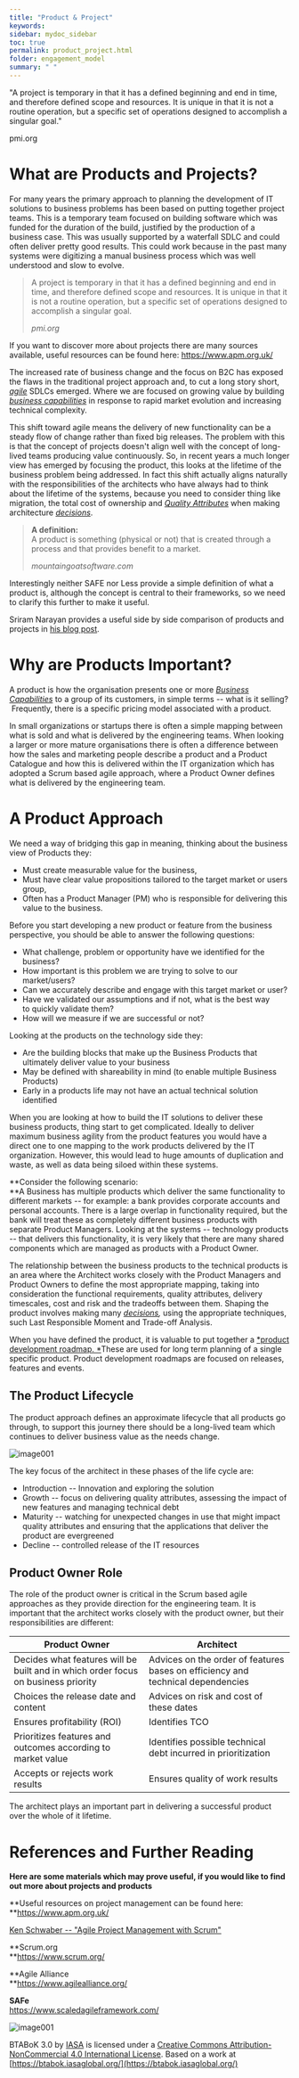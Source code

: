 ```yaml
---
title: "Product & Project"
keywords: 
sidebar: mydoc_sidebar
toc: true
permalink: product_project.html
folder: engagement_model
summary: " "
---
```


"A project is temporary in that it has a defined beginning and end in time, and therefore defined scope and resources. It is unique in that it is not a routine operation, but a specific set of operations designed to accomplish a singular goal."

pmi.org

What are Products and Projects?
===============================

For many years the primary approach to planning the development of IT solutions to business problems has been based on putting together project teams. This is a temporary team focused on building software which was funded for the duration of the build, justified by the production of a business case. This was usually supported by a waterfall SDLC and could often deliver pretty good results. This could work because in the past many systems were digitizing a manual business process which was well understood and slow to evolve.

> A project is temporary in that it has a defined beginning and end in time, and therefore defined scope and resources. It is unique in that it is not a routine operation, but a specific set of operations designed to accomplish a singular goal.
>
> *pmi.org*

If you want to discover more about projects there are many sources available, useful resources can be found here: https://www.apm.org.uk/

The increased rate of business change and the focus on B2C has exposed the flaws in the traditional project approach and, to cut a long story short, [*agile*](https://btabok.iasaglobal.org/btabok_3/digital-outcome-model/agility/) SDLCs emerged. Where we are focused on growing value by building *[business capabilities](https://btabok.iasaglobal.org/btabok_3/digital-outcome-model/business-capabilities/)* in response to rapid market evolution and increasing technical complexity.

This shift toward agile means the delivery of new functionality can be a steady flow of change rather than fixed big releases. The problem with this is that the concept of projects doesn't align well with the concept of long-lived teams producing value continuously. So, in recent years a much longer view has emerged by focusing the product, this looks at the lifetime of the business problem being addressed. In fact this shift actually aligns naturally with the responsibilities of the architects who have always had to think about the lifetime of the systems, because you need to consider thing like migration, the total cost of ownership and *[Quality Attributes](https://btabok.iasaglobal.org/btabok_3/value-model/quality-attributes/)* when making architecture *[decisions](https://btabok.iasaglobal.org/btabok_3/operating-model/decisions/)*.

> **A definition:**\
> A product is something (physical or not) that is created through a process and that provides benefit to a market.  
>
> *mountaingoatsoftware.com*

Interestingly neither SAFE nor Less provide a simple definition of what a product is, although the concept is central to their frameworks, so we need to clarify this further to make it useful.

Sriram Narayan provides a useful side by side comparison of products and projects in [his blog post](https://martinfowler.com/articles/products-over-projects.html).

Why are Products Important?
===========================

A product is how the organisation presents one or more *[Business Capabilities](https://btabok.iasaglobal.org/btabok_3/digital-outcome-model/business-capabilities/)* to a group of its customers, in simple terms -- what is it selling?  Frequently, there is a specific pricing model associated with a product.

In small organizations or startups there is often a simple mapping between what is sold and what is delivered by the engineering teams. When looking a larger or more mature organisations there is often a difference between how the sales and marketing people describe a product and a Product Catalogue and how this is delivered within the IT organization which has adopted a Scrum based agile approach, where a Product Owner defines what is delivered by the engineering team.

A Product Approach
==================

We need a way of bridging this gap in meaning, thinking about the business view of Products they:

-   Must create measurable value for the business​,
-   Must have clear value propositions tailored to the target market or users group,
-   Often has a Product Manager (PM) who is responsible for delivering this value to the business​.

Before you start developing a new product or feature from the business perspective, you should be able to answer the following questions:​

-   What challenge, problem or opportunity have we identified for the business?​
-   How important is this problem we are trying to solve to our market/users?​
-   Can we accurately describe and engage with this target market or user?​
-   Have we validated our assumptions and if not, what is the best way to quickly validate them?​
-   How will we measure if we are successful or not?​

Looking at the products on the technology side they:

-   Are the building blocks that make up the Business Products that ultimately deliver value to your business
-   May be defined with shareability in mind (to enable multiple Business Products)
-   Early in a products life may not have an actual technical solution identified

When you are looking at how to build the IT solutions to deliver these business products, thing start to get complicated. Ideally to deliver maximum business agility from the product features you would have a direct one to one mapping to the work products delivered by the IT organization. However, this would lead to huge amounts of duplication and waste, as well as data being siloed within these systems.

**Consider the following scenario:\
**A Business has multiple products which deliver the same functionality to different markets -- for example: a bank provides corporate accounts and personal accounts. There is a large overlap in functionality required, but the bank will treat these as completely different business products with separate Product Managers. Looking at the systems -- technology products -- that delivers this functionality, it is very likely that there are many shared components which are managed as products with a Product Owner.

The relationship between the business products to the technical products is an area where the Architect works closely with the Product Managers and Product Owners to define the most appropriate mapping, taking into consideration the functional requirements, quality attributes, delivery timescales, cost and risk and the tradeoffs between them. Shaping the product involves making many *[decisions](https://btabok.iasaglobal.org/btabok_3/operating-model/decisions/),* using the appropriate techniques, such Last Responsible Moment and Trade-off Analysis.

When you have defined the product, it is valuable to put together a [*product development roadmap. *](https://btabok.iasaglobal.org/btabok_3/operating-model/roadmap/)These are used for long term planning of a single specific product. Product development roadmaps are focused on releases, features and events.

The Product Lifecycle
---------------------

The product approach defines an approximate lifecycle that all products go through, to support this journey there should be a long-lived team which continues to deliver business value as the needs change.  

![image001](media/p_p001.png)

The key focus of the architect in these phases of the life cycle are:

-   Introduction -- Innovation and exploring the solution
-   Growth -- focus on delivering quality attributes, assessing the impact of new features and managing technical debt
-   Maturity -- watching for unexpected changes in use that might impact quality attributes and ensuring that the applications that deliver the product are evergreened
-   Decline -- controlled release of the IT resources

Product Owner Role
------------------

The role of the product owner is critical in the Scrum based agile approaches as they provide direction for the engineering team. It is important that the architect works closely with the product owner, but their responsibilities are different:

| **Product Owner** | **Architect** |
| --- | --- |
| Decides what features will be built and in which order focus on business priority | Advices on the order of features bases on efficiency and technical dependencies |
| Choices the release date and content | Advices on risk and cost of these dates |
| Ensures profitability (ROI) | Identifies TCO |
| Prioritizes features and outcomes according to market value | Identifies possible technical debt incurred in prioritization |
| Accepts or rejects work results | Ensures quality of work results |

The architect plays an important part in delivering a successful product over the whole of it lifetime.

References and Further Reading
==============================

**Here are some materials which may prove useful, if you would like to find out more about projects and products**

**Useful resources on project management can be found here:\
**<https://www.apm.org.uk/>

[Ken Schwaber -- "Agile Project Management with Scrum"](https://www.amazon.com/Agile-Project-Management-Developer-Practices/dp/073561993X/)

**Scrum.org\
**<https://www.scrum.org/>  

**Agile Alliance\
**<https://www.agilealliance.org/> 

**SAFe**\
<https://www.scaledagileframework.com/>  

![image001](media/by-nc.png)

BTABoK 3.0 by [IASA](https://iasaglobal.org/) is licensed under a [Creative Commons Attribution-NonCommercial 4.0 International License](http://creativecommons.org/licenses/by-nc/4.0/). Based on a work at [https://btabok.iasaglobal.org/](https://btabok.iasaglobal.org/)
